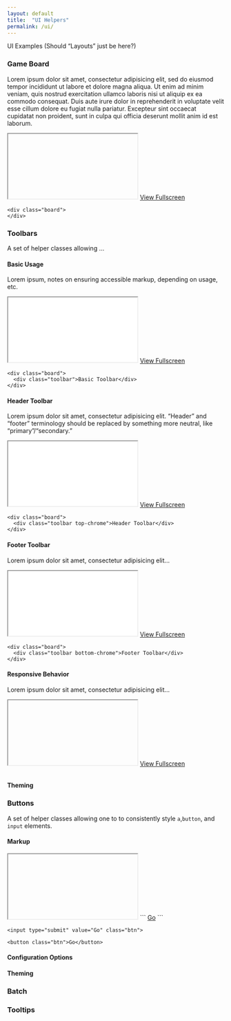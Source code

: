 ```yaml
---
layout: default
title:  "UI Helpers"
permalink: /ui/
---
```

UI Examples (Should “Layouts” just be here?)


### Game Board

Lorem ipsum dolor sit amet, consectetur adipisicing elit, sed do eiusmod
tempor incididunt ut labore et dolore magna aliqua. Ut enim ad minim veniam,
quis nostrud exercitation ullamco laboris nisi ut aliquip ex ea commodo
consequat. Duis aute irure dolor in reprehenderit in voluptate velit esse
cillum dolore eu fugiat nulla pariatur. Excepteur sint occaecat cupidatat non
proident, sunt in culpa qui officia deserunt mollit anim id est laborum.

<iframe src=""></iframe>
<a href="#">View Fullscreen</a>

```
<div class="board">
</div>
```


### Toolbars

A set of helper classes allowing …


#### Basic Usage

Lorem ipsum, notes on ensuring accessible markup, depending on usage, etc.

<iframe src="/toolbars/basic"></iframe>
<a href="/toolbars/basic">View Fullscreen</a>

```
<div class="board">
  <div class="toolbar">Basic Toolbar</div>
</div>
```


#### Header Toolbar

Lorem ipsum dolor sit amet, consectetur adipisicing elit. “Header” and “footer” terminology should be replaced by something more neutral, like “primary”/“secondary.”

<iframe src="/toolbars/header"></iframe>
<a href="/toolbars/header">View Fullscreen</a>

```
<div class="board">
  <div class="toolbar top-chrome">Header Toolbar</div>
</div>
```

#### Footer Toolbar

Lorem ipsum dolor sit amet, consectetur adipisicing elit…

<iframe src="/toolbars/footer"></iframe>
<a href="/toolbars/footer">View Fullscreen</a>

```
<div class="board">
  <div class="toolbar bottom-chrome">Footer Toolbar</div>
</div>
```

#### Responsive Behavior

Lorem ipsum dolor sit amet, consectetur adipisicing elit…

<iframe src=""></iframe>
<a href="#">View Fullscreen</a>

```
```



#### Theming



### Buttons

A set of helper classes allowing one to to consistently style `a`,`button`, and `input` elements.

#### Markup

<iframe src=""></iframe>
```
<a href="#" class="btn">Go</a>
```

```
<input type="submit" value="Go" class="btn">
```

```
<button class="btn">Go</button>
```

#### Configuration Options



#### Theming

### Batch

### Tooltips
